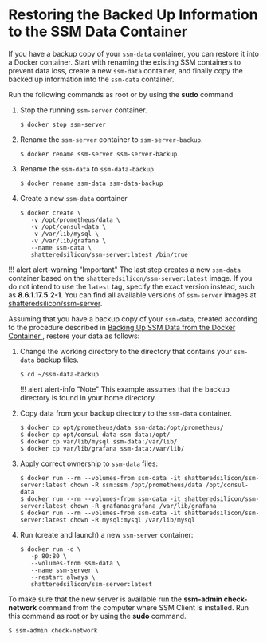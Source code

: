 # Restoring the Backed Up Information to the SSM Data Container

If you have a backup copy of your `ssm-data` container, you can restore it into a Docker container. Start with renaming the existing SSM containers to prevent data loss, create a new `ssm-data` container, and finally copy the backed up information into the `ssm-data` container.

Run the following commands as root or by using the **sudo** command

1. Stop the running `ssm-server` container.

    ```
    $ docker stop ssm-server
    ```

2. Rename the `ssm-server` container to `ssm-server-backup`.

    ```
    $ docker rename ssm-server ssm-server-backup
    ```

3. Rename the `ssm-data` to `ssm-data-backup`

    ```
    $ docker rename ssm-data ssm-data-backup
    ```

4. Create a new `ssm-data` container

    ```
    $ docker create \
       -v /opt/prometheus/data \
       -v /opt/consul-data \
       -v /var/lib/mysql \
       -v /var/lib/grafana \
       --name ssm-data \
       shatteredsilicon/ssm-server:latest /bin/true
    ```

!!! alert alert-warning "Important"
    The last step creates a new `ssm-data` container based on the `shatteredsilicon/ssm-server:latest` image. If you do not intend to use the `latest` tag, specify the exact version instead, such as **8.6.1.17.5.2-1**. You can find all available versions of `ssm-server` images at [shatteredsilicon/ssm-server](https://hub.docker.com/r/shatteredsilicon/ssm-server/tags/).

Assuming that you have a backup copy of your `ssm-data`, created according to the procedure described in [Backing Up SSM Data from the Docker Container ](docker.backing-up.md), restore your data as follows:

1. Change the working directory to the directory that contains your `ssm-data` backup files.

    ```
    $ cd ~/ssm-data-backup
    ```

    !!! alert alert-info "Note"
        This example assumes that the backup directory is found in your home directory.

2. Copy data from your backup directory to the `ssm-data` container.

    ```
    $ docker cp opt/prometheus/data ssm-data:/opt/prometheus/
    $ docker cp opt/consul-data ssm-data:/opt/
    $ docker cp var/lib/mysql ssm-data:/var/lib/
    $ docker cp var/lib/grafana ssm-data:/var/lib/
    ```

3. Apply correct ownership to `ssm-data` files:

    ```
    $ docker run --rm --volumes-from ssm-data -it shatteredsilicon/ssm-server:latest chown -R ssm:ssm /opt/prometheus/data /opt/consul-data
    $ docker run --rm --volumes-from ssm-data -it shatteredsilicon/ssm-server:latest chown -R grafana:grafana /var/lib/grafana
    $ docker run --rm --volumes-from ssm-data -it shatteredsilicon/ssm-server:latest chown -R mysql:mysql /var/lib/mysql
    ```

4. Run (create and launch) a new `ssm-server` container:

    ```
    $ docker run -d \
       -p 80:80 \
       --volumes-from ssm-data \
       --name ssm-server \
       --restart always \
       shatteredsilicon/ssm-server:latest
    ```

To make sure that the new server is available run the **ssm-admin check-network** command from the computer where SSM Client is installed. Run this command as root or by using the **sudo** command.

```
$ ssm-admin check-network
```

